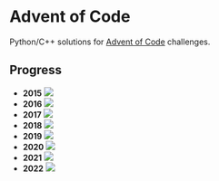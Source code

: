 # Advent of Code
Python/C++ solutions for [Advent of Code](https://adventofcode.com/) challenges.

## Progress
- **2015** ![](https://progress-bar.dev/2/?scale=25&width=300&suffix=/25)
- **2016** ![](https://progress-bar.dev/2/?scale=25&width=300&suffix=/25)
- **2017** ![](https://progress-bar.dev/2/?scale=25&width=300&suffix=/25)
- **2018** ![](https://progress-bar.dev/2/?scale=25&width=300&suffix=/25)
- **2019** ![](https://progress-bar.dev/1/?scale=25&width=300&suffix=/25)
- **2020** ![](https://progress-bar.dev/7/?scale=25&width=300&suffix=/25)
- **2021** ![](https://progress-bar.dev/5/?scale=25&width=300&suffix=/25)
- **2022** ![](https://progress-bar.dev/19/?scale=25&width=300&suffix=/25)
